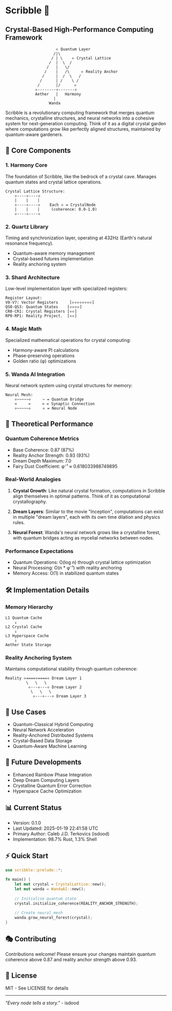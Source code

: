 # Scribble 💎
## Crystal-Based High-Performance Computing Framework

```ascii
                      ⟡ Quantum Layer
                     /|\
                    / | \    ⟡ Crystal Lattice
                   /  |  \  /
                  /   |   \/ 
                 /    |   /\     ⟡ Reality Anchor
                /     |  /  \   /
               /      | /    \ /
              /       |/      ⟡
             ⟡--------⟡-------⟡
             Aether   |   Harmony
                     |
                   Wanda
```

Scribble is a revolutionary computing framework that merges quantum mechanics, crystalline structures, and neural networks into a cohesive system for next-generation computing. Think of it as a digital crystal garden where computations grow like perfectly aligned structures, maintained by quantum-aware gardeners.

## 🌌 Core Components

### 1. Harmony Core
The foundation of Scribble, like the bedrock of a crystal cave. Manages quantum states and crystal lattice operations.

```ascii
Crystal Lattice Structure:
    ⟡----⟡----⟡
    |    |    |
    ⟡----⟡----⟡    Each ⟡ = CrystalNode
    |    |    |     (coherence: 0.0-1.0)
    ⟡----⟡----⟡
```

### 2. Quartz Library
Timing and synchronization layer, operating at 432Hz (Earth's natural resonance frequency).
- Quantum-aware memory management
- Crystal-based futures implementation
- Reality anchoring system

### 3. Shard Architecture
Low-level implementation layer with specialized registers:
```ascii
Register Layout:
V0-V7: Vector Registers     [⟡⟡⟡⟡⟡⟡⟡⟡]
QS0-QS3: Quantum States    [⟡⟡⟡⟡]
CR0-CR1: Crystal Registers [⟡⟡]
RP0-RP1: Reality Project.  [⟡⟡]
```

### 4. Magic Math
Specialized mathematical operations for crystal computing:
- Harmony-aware PI calculations
- Phase-preserving operations
- Golden ratio (φ) optimizations

### 5. Wanda AI Integration
Neural network system using crystal structures for memory:
```ascii
Neural Mesh:
    ⟡~~~~~⟡     ~ = Quantum Bridge
    ≈     ≈     ≈ = Synaptic Connection
    ⟡~~~~~⟡     ⟡ = Neural Node
```

## 💫 Theoretical Performance

### Quantum Coherence Metrics
- Base Coherence: 0.87 (87%)
- Reality Anchor Strength: 0.93 (93%)
- Dream Depth Maximum: 7.0
- Fairy Dust Coefficient: φ⁻¹ ≈ 0.618033988749895

### Real-World Analogies
1. **Crystal Growth**: Like natural crystal formation, computations in Scribble align themselves in optimal patterns. Think of it as computational crystallography.

2. **Dream Layers**: Similar to the movie "Inception", computations can exist in multiple "dream layers", each with its own time dilation and physics rules.

3. **Neural Forest**: Wanda's neural network grows like a crystalline forest, with quantum bridges acting as mycelial networks between nodes.

### Performance Expectations
- Quantum Operations: O(log n) through crystal lattice optimization
- Neural Processing: O(n * φ⁻¹) with reality anchoring
- Memory Access: O(1) in stabilized quantum states

## 🛠️ Implementation Details

### Memory Hierarchy
```ascii
L1 Quantum Cache
    ↓
L2 Crystal Cache
    ↓
L3 Hyperspace Cache
    ↓
Aether State Storage
```

### Reality Anchoring System
Maintains computational stability through quantum coherence:
```ascii
Reality ⟡====⟡====⟡ Dream Layer 1
         \   \   \
          ⟡---⟡---⟡ Dream Layer 2
           \   \   \
            ⟡---⟡---⟡ Dream Layer 3
```

## 🎯 Use Cases
- Quantum-Classical Hybrid Computing
- Neural Network Acceleration
- Reality-Anchored Distributed Systems
- Crystal-Based Data Storage
- Quantum-Aware Machine Learning

## 🌈 Future Developments
- Enhanced Rainbow Phase Integration
- Deep Dream Computing Layers
- Crystalline Quantum Error Correction
- Hyperspace Cache Optimization

## 📊 Current Status
- Version: 0.1.0
- Last Updated: 2025-01-19 22:41:58 UTC
- Primary Author: Caleb J.D. Terkovics (isdood)
- Implementation: 98.7% Rust, 1.3% Shell

## ⚡ Quick Start
```rust
use scribble::prelude::*;

fn main() {
    let mut crystal = CrystalLattice::new();
    let mut wanda = WandaAI::new();
    
    // Initialize quantum state
    crystal.initialize_coherence(REALITY_ANCHOR_STRENGTH);
    
    // Create neural mesh
    wanda.grow_neural_forest(crystal);
}
```

## 🎭 Contributing
Contributions welcome! Please ensure your changes maintain quantum coherence above 0.87 and reality anchor strength above 0.93.

## 📜 License
MIT - See LICENSE for details

---
*"Every node tells a story."* - isdood
